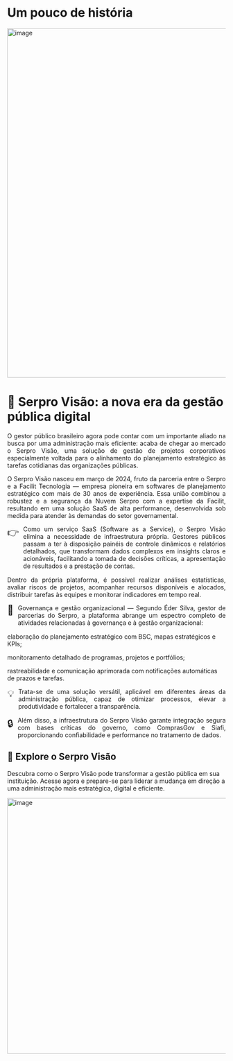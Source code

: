# Um pouco de história

<img width="1713" height="806" alt="image" src="https://github.com/user-attachments/assets/ebb4a407-5ea2-4d7e-b334-8b2ece15d2b3" />

# 🚀 Serpro Visão: a nova era da gestão pública digital

<p style="text-align: justify;">O gestor público brasileiro agora pode contar com um importante aliado na busca por uma administração mais eficiente: acaba de chegar ao mercado o Serpro Visão, uma solução de gestão de projetos corporativos especialmente voltada para o alinhamento do planejamento estratégico às tarefas cotidianas das organizações públicas.</p>

<p style="text-align: justify;">O Serpro Visão nasceu em março de 2024, fruto da parceria entre o Serpro e a Facilit Tecnologia — empresa pioneira em softwares de planejamento estratégico com mais de 30 anos de experiência. Essa união combinou a robustez e a segurança da Nuvem Serpro com a expertise da Facilit, resultando em uma solução SaaS de alta performance, desenvolvida sob medida para atender às demandas do setor governamental.</p>

<div style="display: flex; align-items: flex-start; margin-bottom: 15px; text-align: justify;">
  <span style="font-size: 22px; margin-right: 10px;">👉</span>
  <p style="margin: 0; text-align: justify;">
    Como um serviço SaaS (Software as a Service), o Serpro Visão elimina a necessidade de infraestrutura própria. 
    Gestores públicos passam a ter à disposição painéis de controle dinâmicos e relatórios detalhados, que transformam 
    dados complexos em insights claros e acionáveis, facilitando a tomada de decisões críticas, a apresentação de 
    resultados e a prestação de contas.
  </p>
</div>

<p style="text-align: justify;">Dentro da própria plataforma, é possível realizar análises estatísticas, avaliar riscos de projetos, acompanhar recursos disponíveis e alocados, distribuir tarefas às equipes e monitorar indicadores em tempo real.</p>

<div style="display: flex; align-items: flex-start; margin-bottom: 15px; text-align: justify;">
  <span style="font-size: 22px; margin-right: 10px;">🎯</span>
  <p style="margin: 0; text-align: justify;">
    Governança e gestão organizacional — Segundo Éder Silva, gestor de parcerias do Serpro, a plataforma abrange um 
    espectro completo de atividades relacionadas à governança e à gestão organizacional:
  </p>
</div>

elaboração do planejamento estratégico com BSC, mapas estratégicos e KPIs;

monitoramento detalhado de programas, projetos e portfólios;

rastreabilidade e comunicação aprimorada com notificações automáticas de prazos e tarefas.

<div style="display: flex; align-items: flex-start; margin-bottom: 15px; text-align: justify;">
  <span style="font-size: 22px; margin-right: 10px;">💡</span>
  <p style="margin: 0; text-align: justify;">
    Trata-se de uma solução versátil, aplicável em diferentes áreas da administração pública, capaz de otimizar 
    processos, elevar a produtividade e fortalecer a transparência.
  </p>
</div>

<div style="display: flex; align-items: flex-start; margin-bottom: 15px; text-align: justify;">
  <span style="font-size: 22px; margin-right: 10px;">🔒</span>
  <p style="margin: 0; text-align: justify;">
    Além disso, a infraestrutura do Serpro Visão garante integração segura com bases críticas do governo, como 
    ComprasGov e Siafi, proporcionando confiabilidade e performance no tratamento de dados.
  </p>
</div>

## 🌟 Explore o Serpro Visão

Descubra como o Serpro Visão pode transformar a gestão pública em sua instituição.
Acesse agora e prepare-se para liderar a mudança em direção a uma administração mais estratégica, digital e eficiente.

<img width="1295" height="590" alt="image" src="https://github.com/user-attachments/assets/7f4c3e4f-da17-4290-8b6b-1b4f2a24139a" />
